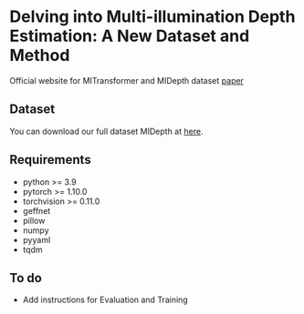 # Delving into Multi-illumination Depth Estimation: A New Dataset and Method

Official website for MITransformer and MIDepth dataset
[paper](https://ieeexplore.ieee.org/document/10398491)

## Dataset
You can download our full dataset MIDepth at [here](https://pan.baidu.com/s/1MeQ0rkbyuIbZ5eZh63pVMA?pwd=ahix).

## Requirements
* python >= 3.9
* pytorch >= 1.10.0
* torchvision >= 0.11.0
* geffnet
* pillow
* numpy
* pyyaml
* tqdm

## To do
* Add instructions for Evaluation and Training
